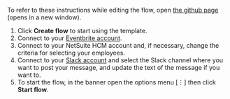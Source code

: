 To refer to these instructions while editing the flow, open [the github page](https://github.com/ot4i/app-connect-templates/blob/master/resources/markdown/Invite%20Sales%20employees%20to%20an%20Eventbrite%20event_instructions.md) (opens in a new window).

1. Click **Create flow** to start using the template.
1. Connect to your [Eventbrite account](https://developer.ibm.com/integration/docs/app-connect/how-to-guides-for-apps/use-ibm-app-connect-eventbrite/).
1. Connect to your NetSuite HCM account and, if necessary, change the criteria for selecting your employees.
1. Connect to your [Slack account](https://developer.ibm.com/integration/docs/app-connect/how-to-guides-for-apps/use-ibm-app-connect-slack/) and select the Slack channel where you want to post your message, and update the text of the message if you want to.
1. To start the flow, in the banner open the options menu [&#8942;] then click **Start flow**.
